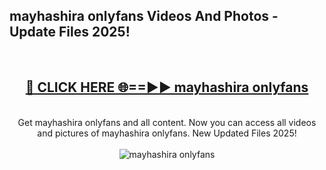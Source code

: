 <h2>mayhashira onlyfans Videos And Photos - Update Files 2025!</h2>
<br>
<div align="center">
<h2><a href="https://linkcuts.com/hfmhzwbr" rel="nofollow">🔴 CLICK HERE 🌐==►► mayhashira onlyfans</a></h2>
<br>
Get mayhashira onlyfans and all content. Now you can access all videos and pictures of mayhashira onlyfans. New Updated Files 2025!
<br>
<br>
<a href="https://linkcuts.com/hfmhzwbr" rel="nofollow" data-target="animated-image.originalLink"><img src="https://i.ibb.co.com/WyWwxjT/player-gif2.gif" alt="mayhashira onlyfans" style="max-width: 100%; display: inline-block;" data-target="animated-image.originalImage"></a>
</div>
<br>